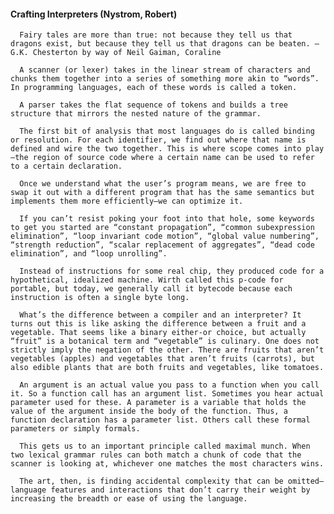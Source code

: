 #### Crafting Interpreters (Nystrom, Robert)
      Fairy tales are more than true: not because they tell us that dragons exist, but because they tell us that dragons can be beaten. ​— ​G.K. Chesterton by way of Neil Gaiman, Coraline

      A scanner (or lexer) takes in the linear stream of characters and chunks them together into a series of something more akin to “words”. In programming languages, each of these words is called a token.

      A parser takes the flat sequence of tokens and builds a tree structure that mirrors the nested nature of the grammar.

      The first bit of analysis that most languages do is called binding or resolution. For each identifier, we find out where that name is defined and wire the two together. This is where scope comes into play—the region of source code where a certain name can be used to refer to a certain declaration.

      Once we understand what the user’s program means, we are free to swap it out with a different program that has the same semantics but implements them more efficiently—we can optimize it.

      If you can’t resist poking your foot into that hole, some keywords to get you started are “constant propagation”, “common subexpression elimination”, “loop invariant code motion”, “global value numbering”, “strength reduction”, “scalar replacement of aggregates”, “dead code elimination”, and “loop unrolling”.

      Instead of instructions for some real chip, they produced code for a hypothetical, idealized machine. Wirth called this p-code for portable, but today, we generally call it bytecode because each instruction is often a single byte long.

      What’s the difference between a compiler and an interpreter? It turns out this is like asking the difference between a fruit and a vegetable. That seems like a binary either-or choice, but actually “fruit” is a botanical term and “vegetable” is culinary. One does not strictly imply the negation of the other. There are fruits that aren’t vegetables (apples) and vegetables that aren’t fruits (carrots), but also edible plants that are both fruits and vegetables, like tomatoes.

      An argument is an actual value you pass to a function when you call it. So a function call has an argument list. Sometimes you hear actual parameter used for these. A parameter is a variable that holds the value of the argument inside the body of the function. Thus, a function declaration has a parameter list. Others call these formal parameters or simply formals.

      This gets us to an important principle called maximal munch. When two lexical grammar rules can both match a chunk of code that the scanner is looking at, whichever one matches the most characters wins.

      The art, then, is finding accidental complexity that can be omitted—language features and interactions that don’t carry their weight by increasing the breadth or ease of using the language.
